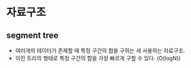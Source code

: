 # 자료구조

## segment tree
- 여러개의 테이터가 존재할 때 특정 구간의 합을 구하는 세 사용하는 자료구조.
- 이진 트리의 형태로 특정 구간의 합을 가장 빠르게 구할 수 있다. (O(logN))
